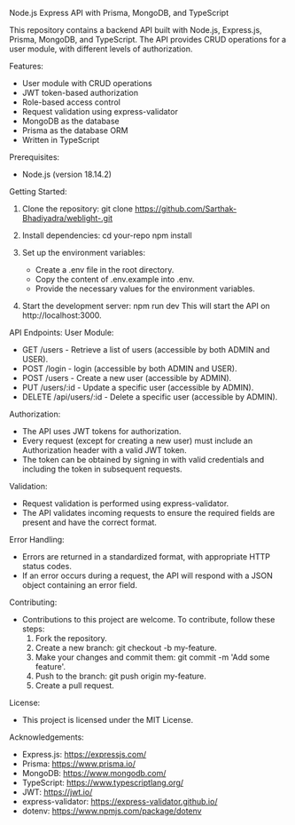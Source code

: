 Node.js Express API with Prisma, MongoDB, and TypeScript

This repository contains a backend API built with Node.js, Express.js, Prisma, MongoDB, and TypeScript. The API provides CRUD operations for a user module, with different levels of authorization.

Features:
- User module with CRUD operations
- JWT token-based authorization
- Role-based access control
- Request validation using express-validator
- MongoDB as the database
- Prisma as the database ORM
- Written in TypeScript

Prerequisites:
- Node.js (version 18.14.2)

Getting Started:
1. Clone the repository:
   git clone https://github.com/Sarthak-Bhadiyadra/weblight-.git

2. Install dependencies:
   cd your-repo
   npm install

3. Set up the environment variables:
   - Create a .env file in the root directory.
   - Copy the content of .env.example into .env.
   - Provide the necessary values for the environment variables.

4. Start the development server:
   npm run dev
   This will start the API on http://localhost:3000.

API Endpoints:
User Module:
- GET /users - Retrieve a list of users (accessible by both ADMIN and USER).
- POST /login - login (accessible by both ADMIN and USER).
- POST /users - Create a new user (accessible by ADMIN).
- PUT /users/:id - Update a specific user (accessible by ADMIN).
- DELETE /api/users/:id - Delete a specific user (accessible by ADMIN).

Authorization:
- The API uses JWT tokens for authorization.
- Every request (except for creating a new user) must include an Authorization header with a valid JWT token.
- The token can be obtained by signing in with valid credentials and including the token in subsequent requests.

Validation:
- Request validation is performed using express-validator.
- The API validates incoming requests to ensure the required fields are present and have the correct format.

Error Handling:
- Errors are returned in a standardized format, with appropriate HTTP status codes.
- If an error occurs during a request, the API will respond with a JSON object containing an error field.

Contributing:
- Contributions to this project are welcome. To contribute, follow these steps:
  1. Fork the repository.
  2. Create a new branch: git checkout -b my-feature.
  3. Make your changes and commit them: git commit -m 'Add some feature'.
  4. Push to the branch: git push origin my-feature.
  5. Create a pull request.

License:
- This project is licensed under the MIT License.

Acknowledgements:
- Express.js: https://expressjs.com/
- Prisma: https://www.prisma.io/
- MongoDB: https://www.mongodb.com/
- TypeScript: https://www.typescriptlang.org/
- JWT: https://jwt.io/
- express-validator: https://express-validator.github.io/
- dotenv: https://www.npmjs.com/package/dotenv
